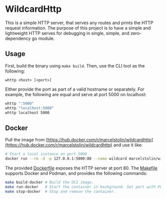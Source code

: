 # WildcardHttp

This is a simple HTTP server, that serves any routes and prints the HTTP request information.
The purpose of this project is to have a simple and lightweight HTTP serves for debugging in
single, simple, and zero-dependency go module.

## Usage

First, build the binary using `make build`.
Then, use the CLI tool as the following:

```
whttp <host> [<port>]
```

Either provide the port as part of a valid hostname or separately.
For example, the following are equal and serve at port 5000 on localhost:

```bash
whttp ":5000"
whttp "localhost:5000"
whttp localhost 5000
```

## Docker

Pull the image from [https://hub.docker.com/r/marcelstolin/wildcardhttp](https://hub.docker.com/r/marcelstolin/wildcardhttp) and use it like:

```bash
# Start a local instance on port 5000
docker run --rm -d -p 127.0.0.1:5000:80 --name wildcard marcelstolin/wildcardhttp:v0.1.0
```

The provided [Dockerfile](./Dockerfile) exposes the HTTP server at port 80.
The [Makefile](./Makefile) supports Docker and Podman, and provides the following commands:

```bash
make build-docker # Build the OCI image.
make run-docker   # Start the container in background. Set port with PORT=8000, otherwise 5000 is used.
make stop-docker  # Stop and remove the container.
```
